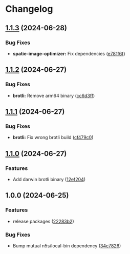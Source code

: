 # Changelog

## [1.1.3](https://github.com/nlemoine/local-bin-monorepo/compare/1.1.2...1.1.3) (2024-06-28)


### Bug Fixes

* **spatie-image-optimizer:** Fix dependencies ([e781f6f](https://github.com/nlemoine/local-bin-monorepo/commit/e781f6f94d1f857b220874b0bc9e50bd0d368bbf))

## [1.1.2](https://github.com/nlemoine/local-bin-monorepo/compare/1.1.1...1.1.2) (2024-06-27)


### Bug Fixes

* **brotli:** Remove arm64 binary ([cc6d3ff](https://github.com/nlemoine/local-bin-monorepo/commit/cc6d3ff914a0c4bfd0fc5027ffb2f131581a3897))

## [1.1.1](https://github.com/nlemoine/local-bin-monorepo/compare/1.1.0...1.1.1) (2024-06-27)


### Bug Fixes

* **brotli:** Fix wrong brotli build ([cf479c0](https://github.com/nlemoine/local-bin-monorepo/commit/cf479c0580fe431e065af322a9d6e2873b3d2d38))

## [1.1.0](https://github.com/nlemoine/local-bin-monorepo/compare/1.0.0...1.1.0) (2024-06-27)


### Features

* Add darwin brotli binary ([12ef204](https://github.com/nlemoine/local-bin-monorepo/commit/12ef20443a9c813e91a7b9fc8f87b0e146561683))

## 1.0.0 (2024-06-25)


### Features

* release packages ([22283b2](https://github.com/nlemoine/local-bin-monorepo/commit/22283b264a73e8711de57c879bec51d414312896))


### Bug Fixes

* Bump mutual n5s/local-bin dependency ([34c7826](https://github.com/nlemoine/local-bin-monorepo/commit/34c78267e7d29929a485c64dfe5559114bf70552))
